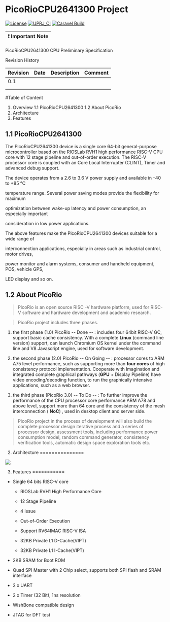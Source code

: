 # PicoRioCPU2641300 Project

[![License](https://img.shields.io/badge/License-Apache%202.0-blue.svg)](https://opensource.org/licenses/Apache-2.0) [![UPRJ_CI](https://github.com/efabless/caravel_project_example/actions/workflows/user_project_ci.yml/badge.svg)](https://github.com/efabless/caravel_project_example/actions/workflows/user_project_ci.yml) [![Caravel Build](https://github.com/efabless/caravel_project_example/actions/workflows/caravel_build.yml/badge.svg)](https://github.com/efabless/caravel_project_example/actions/workflows/caravel_build.yml)

| :exclamation: Important Note            |
|-----------------------------------------|

PicoRioCPU2641300 CPU Preliminary Specification

Revision History

| Revision | Date | Description | Comment |
|----------|------|-------------|---------|
| 0.1      |      |             |         |
|          |      |             |         |
|          |      |             |         |

#Table of Content

1. Overview
    1.1  PicoRioCPU2641300
    1.2 About PicoRio
2. Architecture
3. Features

1.1 PicoRioCPU2641300
---------------------

The PicoRioCPU2641300 device is a single core 64-bit general-purpose
microcontroller based on the RIOSLab RVH1 high performance RISC-V CPU core with
12 stage pipeline and out-of-order execution. The RISC-V processor core is
coupled with an Core Local Interrupter (CLINT), Timer and advanced debug
support.

The device operates from a 2.6 to 3.6 V power supply and available in –40 to +85
°C

temperature range. Several power saving modes provide the flexibility for
maximum

optimization between wake-up latency and power consumption, an especially
important

consideration in low power applications.

The above features make the PicoRioCPU2641300 devices suitable for a wide range
of

interconnection applications, especially in areas such as industrial control,
motor drives,

power monitor and alarm systems, consumer and handheld equipment, POS, vehicle
GPS,

LED display and so on.

1.2 About PicoRio
-----------------

>   PicoRio is an open source RISC -V hardware platform, used for RISC-V
>   software and hardware development and academic research.

>   PicoRio project includes three phases.

1.  the first phase (1.0) PicoRio -- Done -- : includes four 64bit RISC-V GC,
    support basic cache consistency. With a complete **Linux** (command line
    version) support, can launch Chromium OS kernel under the command line and
    V8 Javascript engine, used for software development.

2.  the second phase (2.0) PicoRio -- On Going -- : processor cores to ARM A75
    level performance, such as supporting more than **four cores** of high
    consistency protocol implementation. Cooperate with Imagination and
    integrated complete graphical pathways (**GPU** + Display Pipeline) have
    video encoding/decoding function, to run the graphically intensive
    applications, such as a web browser.

3.  the third phase (PicoRio 3.0) -- To Do -- : To further improve the
    performance of the CPU processor core performance ARM A78 and above level,
    support more than 64 core and the consistency of the mesh interconnection (
    **NoC**) , used in desktop client and server side.

>   PicoRio project in the process of development will also build the complete
>   processor design iterative process and a series of processor design,
>   assessment tools, including performance power consumption model, random
>   command generator, consistency verification tools, automatic design space
>   exploration tools etc.

2. Architecture
===============

![](media/e42686d83e63a6b39d293368280ea942.png)

3. Features
===========

-   Single 64 bits RISC-V core

    -   RIOSLab RVH1 High Performance Core

    -   12 Stage Pipeline

    -   4 Issue

    -   Out-of-Order Execution

    -   Support RV64IMAC RISC-V ISA

    -   32KB Private L1 D-Cache(VIPT)

    -   32KB Private L1 I-Cache(VIPT)

-   2KB SRAM for Boot ROM

-   Quad SPI Master with 2 Chip select, supports both SPI flash and SRAM
    interface

-   2 x UART

-   2 x Timer (32 Bit), 1ns resolution

-   WishBone compatible design

-   JTAG for DFT test
